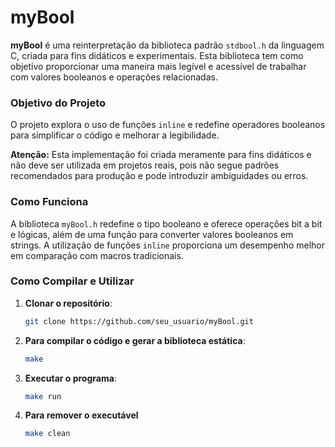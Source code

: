 # myBool

**myBool** é uma reinterpretação da biblioteca padrão `stdbool.h` da linguagem C, criada para fins didáticos e experimentais. Esta biblioteca tem como objetivo proporcionar uma maneira mais legível e acessível de trabalhar com valores booleanos e operações relacionadas.

### Objetivo do Projeto
O projeto explora o uso de funções `inline` e redefine operadores booleanos para simplificar o código e melhorar a legibilidade. 

**Atenção:** Esta implementação foi criada meramente para fins didáticos e não deve ser utilizada em projetos reais, pois não segue padrões recomendados para produção e pode introduzir ambiguidades ou erros.

### Como Funciona
A biblioteca `myBool.h` redefine o tipo booleano e oferece operações bit a bit e lógicas, além de uma função para converter valores booleanos em strings. A utilização de funções `inline` proporciona um desempenho melhor em comparação com macros tradicionais.

### Como Compilar e Utilizar
1. **Clonar o repositório**:
   ```bash
   git clone https://github.com/seu_usuario/myBool.git
   ```

2. **Para compilar o código e gerar a biblioteca estática**:
   ```bash
   make
   ```

4. **Executar o programa**:
   ```bash
   make run
   ```
5. **Para remover o executável**
   ```bash
   make clean
   ```
